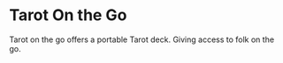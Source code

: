 # Tarot On the Go 

Tarot on the go offers a portable Tarot deck. Giving access to folk on the go. 

